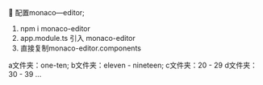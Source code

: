 
🍉 配置monaco—editor;

  1. npm i monaco-editor 
  2. app.module.ts 引入 monaco-editor 
  3. 直接复制monaco-editor.components 
  

a文件夹：one-ten;
b文件夹：eleven - nineteen;
c文件夹：20 - 29 
d文件夹：30 - 39 
...
